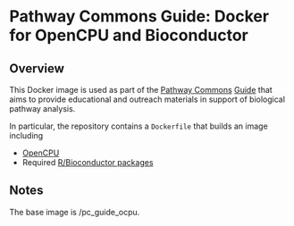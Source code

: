 # Pathway Commons Guide: Docker for OpenCPU and Bioconductor

## Overview

This Docker image is used as part of the [Pathway Commons](http://www.pathwaycommons.org/) [Guide](http://pathwaycommons.github.io/guide/) that aims to provide educational and outreach materials in support of biological pathway analysis.

In particular, the repository contains a `Dockerfile` that builds an image including
  - [OpenCPU](https://www.opencpu.org/api.html)
  - Required [R/Bioconductor packages](https://www.bioconductor.org/)

## Notes

The base image is <owner>/pc_guide_ocpu.
